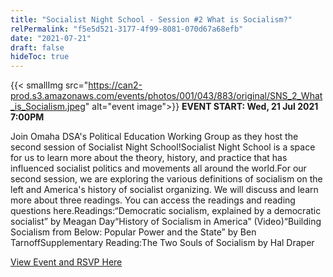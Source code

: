 ```yaml
---
title: "Socialist Night School - Session #2 What is Socialism?"
relPermalink: "f5e5d521-3177-4f99-8081-070d67a68efb"
date: "2021-07-21"
draft: false
hideToc: true
---
```


 {{< smallImg src="https://can2-prod.s3.amazonaws.com/events/photos/001/043/883/original/SNS_2_What_is_Socialism.jpeg" alt="event image">}} 
**EVENT START: Wed, 21 Jul 2021 7:00PM**

Join Omaha DSA's Political Education Working Group as they host the second session of Socialist Night School!Socialist Night School is a space for us to learn more about the theory, history, and practice that has influenced socialist politics and movements all around the world.For our second session, we are exploring the various definitions of socialism on the left and America's history of socialist organizing. We will discuss and learn more about three readings. You can access the readings and reading questions here.Readings:“Democratic socialism, explained by a democratic socialist” by Meagan Day“History of Socialism in America” (Video)“Building Socialism from Below: Popular Power and the State” by Ben TarnoffSupplementary Reading:The Two Souls of Socialism by Hal Draper

[View Event and RSVP Here](https://actionnetwork.org/events/odsa-socialist-night-school-session-2)
